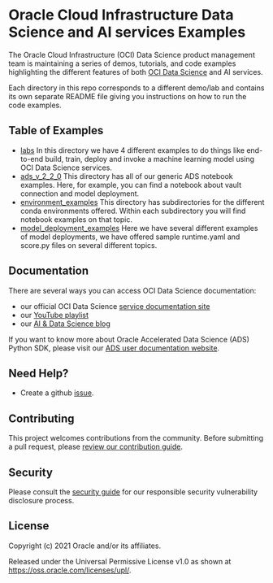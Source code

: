 Oracle Cloud Infrastructure Data Science and AI services Examples  
=================================================================

The Oracle Cloud Infrastructure (OCI) Data Science product management team is maintaining a series of demos, tutorials, and code examples highlighting the different features of both [OCI Data Science](https://www.oracle.com/data-science/cloud-infrastructure-data-science.html) and AI services. 

Each directory in this repo corresponds to a different demo/lab and contains its own separate README file giving you instructions on how to run the code examples. 

## Table of Examples 

* [labs](./labs/) 
  In this directory we have 4 different examples to do things like end-to-end build, train, deploy and invoke a machine learning model using OCI Data Science services.
* [ads_v_2_2_0](./ads_v_2_2_0/)
  This directory has all of our generic ADS notebook examples. Here, for example, you can find a notebook about vault connection and model deployment.
* [environment_examples](./environment_examples/)
  This directory has subdirectories for the different conda environments offered. Within each subdirectory you will find notebook examples on that topic.
* [model_deployment_examples](./model_deployment_examples/)
  Here we have several different examples of model deployments, we have offered sample runtime.yaml and score.py files on several different topics.

## Documentation 

There are several ways you can access OCI Data Science documentation: 
* our official OCI Data Science [service documentation site](https://docs.oracle.com/en-us/iaas/data-science/using/data-science.htm)
* our [YouTube playlist](https://www.youtube.com/playlist?list=PLKCk3OyNwIzv6CWMhvqSB_8MLJIZdO80L)
* our [AI & Data Science blog](https://blogs.oracle.com/ai-and-datascience/) 

If you want to know more about Oracle Accelerated Data Science (ADS) Python SDK, please visit our [ADS user documentation website](https://docs.oracle.com/en-us/iaas/tools/ads-sdk/latest/index.html).   
## Need Help? 

* Create a github [issue](https://github.com/oracle/oci-data-science-ai-samples/issues). 

## Contributing

This project welcomes contributions from the community. Before submitting a pull request, please [review our contribution guide](./CONTRIBUTING.md).

## Security

Please consult the [security guide](./SECURITY.md) for our responsible security vulnerability disclosure process.

## License

Copyright (c) 2021 Oracle and/or its affiliates.

Released under the Universal Permissive License v1.0 as shown at <https://oss.oracle.com/licenses/upl/>.

